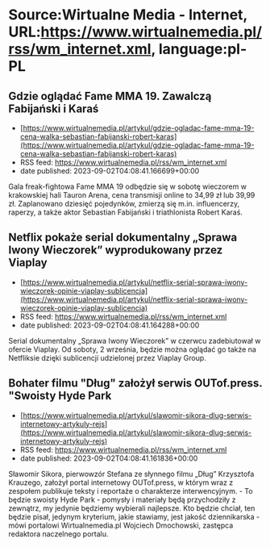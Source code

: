# Source:Wirtualne Media - Internet, URL:https://www.wirtualnemedia.pl/rss/wm_internet.xml, language:pl-PL

## Gdzie oglądać Fame MMA 19. Zawalczą Fabijański i Karaś
 - [https://www.wirtualnemedia.pl/artykul/gdzie-ogladac-fame-mma-19-cena-walka-sebastian-fabijanski-robert-karas](https://www.wirtualnemedia.pl/artykul/gdzie-ogladac-fame-mma-19-cena-walka-sebastian-fabijanski-robert-karas)
 - RSS feed: https://www.wirtualnemedia.pl/rss/wm_internet.xml
 - date published: 2023-09-02T04:08:41.166699+00:00

Gala freak-fightowa Fame MMA 19 odbędzie się w sobotę wieczorem w krakowskiej hali Tauron Arena, cena transmisji online to 34,99 zł lub 39,99 zł. Zaplanowano dziesięć pojedynków, zmierzą się m.in. influencerzy, raperzy, a także aktor Sebastian Fabijański i triathlonista Robert Karaś.

## Netflix pokaże serial dokumentalny „Sprawa Iwony Wieczorek” wyprodukowany przez Viaplay
 - [https://www.wirtualnemedia.pl/artykul/netflix-serial-sprawa-iwony-wieczorek-opinie-viaplay-sublicencja](https://www.wirtualnemedia.pl/artykul/netflix-serial-sprawa-iwony-wieczorek-opinie-viaplay-sublicencja)
 - RSS feed: https://www.wirtualnemedia.pl/rss/wm_internet.xml
 - date published: 2023-09-02T04:08:41.164288+00:00

Serial dokumentalny „Sprawa Iwony Wieczorek” w czerwcu zadebiutował w ofercie Viaplay. Od soboty, 2 września, będzie można oglądać go także na Netfliksie dzięki sublicencji udzielonej przez Viaplay Group.

## Bohater filmu "Dług" założył serwis OUTof.press. "Swoisty Hyde Park
 - [https://www.wirtualnemedia.pl/artykul/slawomir-sikora-dlug-serwis-internetowy-artykuly-rejs](https://www.wirtualnemedia.pl/artykul/slawomir-sikora-dlug-serwis-internetowy-artykuly-rejs)
 - RSS feed: https://www.wirtualnemedia.pl/rss/wm_internet.xml
 - date published: 2023-09-02T04:08:41.161836+00:00

Sławomir Sikora, pierwowzór Stefana ze słynnego filmu „Dług” Krzysztofa Krauzego, założył portal internetowy OUTof.press, w którym wraz z zespołem publikuje teksty i reportaże o charakterze interwencyjnym. - To będzie swoisty Hyde Park - pomysły i materiały będą przychodziły z zewnątrz, my jedynie będziemy wybierali najlepsze. Kto będzie chciał, ten będzie pisał, jedynym kryterium, jakie stawiamy, jest jakość dziennikarska - mówi portalowi Wirtualnemedia.pl Wojciech Dmochowski, zastępca redaktora naczelnego portalu.

